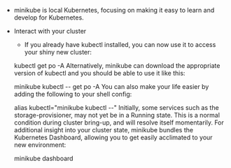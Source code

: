 

- minikube is local Kubernetes, focusing on making it easy to learn and develop for Kubernetes.

- Interact with your cluster
   - If you already have kubectl installed, you can now use it to access your shiny new cluster:

   kubectl get po -A
   Alternatively, minikube can download the appropriate version of kubectl and you should be able to use it like this:

   minikube kubectl -- get po -A
   You can also make your life easier by adding the following to your shell config:

   alias kubectl="minikube kubectl --"
   Initially, some services such as the storage-provisioner, may not yet be in a Running state. This is a normal condition during cluster bring-up, and will resolve itself momentarily. For additional insight into your cluster state, minikube bundles the Kubernetes Dashboard, allowing you to get easily acclimated to your new environment:

   minikube dashboard